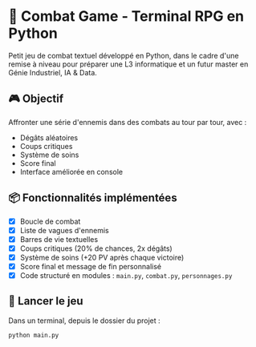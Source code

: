 # 🧙 Combat Game - Terminal RPG en Python

Petit jeu de combat textuel développé en Python, dans le cadre d'une remise à niveau pour préparer une L3 informatique et un futur master en Génie Industriel, IA & Data.

## 🎮 Objectif

Affronter une série d'ennemis dans des combats au tour par tour, avec :

- Dégâts aléatoires
- Coups critiques
- Système de soins
- Score final
- Interface améliorée en console

## 📦 Fonctionnalités implémentées

- [x] Boucle de combat
- [x] Liste de vagues d'ennemis
- [x] Barres de vie textuelles
- [x] Coups critiques (20% de chances, 2x dégâts)
- [x] Système de soins (+20 PV après chaque victoire)
- [x] Score final et message de fin personnalisé
- [x] Code structuré en modules : `main.py`, `combat.py`, `personnages.py`

## 🚀 Lancer le jeu

Dans un terminal, depuis le dossier du projet :

```bash
python main.py
```
